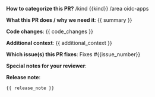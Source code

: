 **How to categorize this PR?**
/kind {{kind}}
/area oidc-apps

**What this PR does / why we need it**:
{{ summary }}

**Code changes**:
{{ code_changes }}

**Additional context**:
{{ additional_context }}

**Which issue(s) this PR fixes**:
Fixes #{{issue_number}}

**Special notes for your reviewer**:

**Release note**:
```other operator
{{ release_note }}
```

